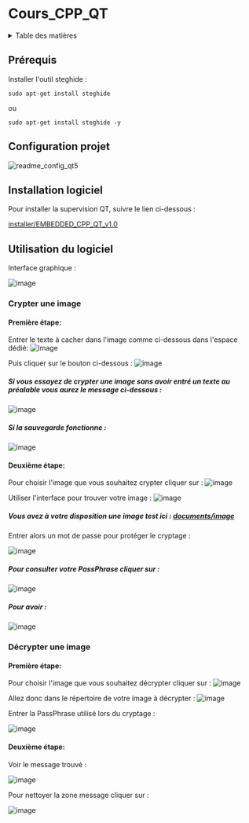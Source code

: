 # Cours_CPP_QT

<!-- TABLE OF CONTENTS -->
<details>
  <summary>Table des matières</summary>
  <ol>
    <li><a href="#prérequis">Prérequis</a></li>
    <li><a href="#configuration-projet">Configuration projet</a></li>
    <li><a href="#installation-logiciel">Installation logiciel</a></li>
    <li><a href="#utilisation-du-logiciel">Utilisation du logiciel</a></li>
        <ul>
        <li><a href="#crypter-une-image">Crypter une image</a></li>
            <ul>
            <li><a href="#première-étape">Première étape</a></li>
            </ul>
            <ul>
            <li><a href="#deuxième-étape">Deuxième étape</a></li>
            </ul>
        </ul>
        <ul>
        <li><a href="#décrypter-une-image">Décrypter une image</a></li>
            <ul>
            <li><a href="#première-étape">Première étape</a></li>
            </ul>
            <ul>
            <li><a href="#deuxième-étape">Deuxième étape</a></li>
           </ul>
      </ul>
  </ol>
</details>

## Prérequis
Installer l'outil steghide : 

``` sudo apt-get install steghide ```

ou

``` sudo apt-get install steghide -y ```

## Configuration projet

![readme_config_qt5](https://user-images.githubusercontent.com/79545759/234222067-df52baae-1e34-46ae-b937-f886c66d9a76.png)

## Installation logiciel

Pour installer la supervision QT, suivre le lien ci-dessous :

[installer/EMBEDDED_CPP_QT_v1.0](./installer/EMBEDDED_CPP_QT_v1.0_setup.exe)

## Utilisation du logiciel

Interface graphique :

![image](https://user-images.githubusercontent.com/79545759/234398797-6f01375f-89ab-44e9-a879-6df128fbfb2c.png)

### Crypter une image 

#### Première étape:

Entrer le texte à cacher dans l'image comme ci-dessous dans l'espace dédié:
![image](https://user-images.githubusercontent.com/79545759/234395197-ab24284e-f39e-404e-bb22-2535f74f2d08.png)

Puis cliquer sur le bouton ci-dessous : 
![image](https://user-images.githubusercontent.com/79545759/234395357-0c18c13a-3802-40d2-b73e-b2c6b68e13e6.png)

##### Si vous essayez de crypter une image sans avoir entré un texte au préalable vous aurez le message ci-dessous : 
![image](https://user-images.githubusercontent.com/79545759/234395670-7314ee5f-b1a6-42cb-b748-9d06e8cafd98.png)

##### Si la sauvegarde fonctionne :
![image](https://user-images.githubusercontent.com/79545759/234396018-b78c8303-e1b4-499a-8f0c-ee8adae314b0.png)

#### Deuxième étape:

Pour choisir l'image que vous souhaitez crypter cliquer sur :
![image](https://user-images.githubusercontent.com/79545759/234396337-97aed791-a951-43be-acb1-6a8f597a4ef1.png)

Utiliser l'interface pour trouver votre image :
![image](https://user-images.githubusercontent.com/79545759/234396493-bb9e554b-5ed2-4a6e-8920-1409f36e9b7c.png)

##### Vous avez à votre disposition une image test ici : [documents/image](./documents/image.jpg)

Entrer alors un mot de passe pour protéger le cryptage :

![image](https://user-images.githubusercontent.com/79545759/234396960-5202e578-a43f-4f07-bc3a-29342999d861.png)

##### Pour consulter votre PassPhrase cliquer sur : 
![image](https://user-images.githubusercontent.com/79545759/234397141-2bb59e53-b328-4ba8-8d0b-49d899380f04.png)
##### Pour avoir :
![image](https://user-images.githubusercontent.com/79545759/234397375-9c3430a5-7cf8-4436-9aee-0a1f196aede5.png)

### Décrypter une image 

#### Première étape:
Pour choisir l'image que vous souhaitez décrypter cliquer sur :
![image](https://user-images.githubusercontent.com/79545759/234397676-69f5b18c-dc21-4d6f-9caa-2a7f0f0b22b8.png)

Allez donc dans le répertoire de votre image à décrypter :
![image](https://user-images.githubusercontent.com/79545759/234397785-4bb2ed54-b688-409e-a47b-388123dedc57.png)

Entrer la PassPhrase utilisé lors du cryptage :

![image](https://user-images.githubusercontent.com/79545759/234397996-69923b1e-95dc-4b42-a5d9-d2681f489a07.png)

#### Deuxième étape:

Voir le message trouvé :

![image](https://user-images.githubusercontent.com/79545759/234398321-cf107ae1-4686-4413-9ccb-ac5da44bf46d.png)

Pour nettoyer la zone message cliquer sur :

![image](https://user-images.githubusercontent.com/79545759/234398460-d615305f-4dd7-46b2-91d2-220e21c5218a.png)

